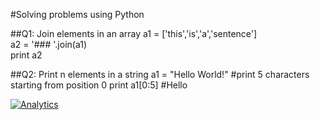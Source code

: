 #Solving problems using Python 

##Q1: Join elements in an array
    a1 = ['this','is','a','sentence']      
    a2 = '### '.join(a1)      
    print a2

##Q2: Print n elements in a string
    a1 = "Hello World!"
    #print 5 characters starting from position 0
    print a1[0:5] #Hello  


[![Analytics](https://ga-beacon.appspot.com/UA-55381661-1/tools/cmd/readme)](https://github.com/igrigorik/ga-beacon)
